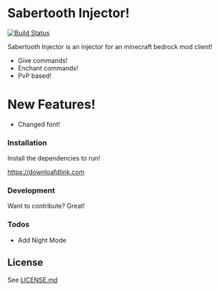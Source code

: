 # Sabertooth Injector!


[![Build Status](https://travis-ci.org/joemccann/dillinger.svg?branch=master)](https://travis-ci.org/joemccann/dillinger)

Sabertooth Injector is an injector for an minecraft bedrock mod client!

  - Give commands!
  - Enchant commands!
  - PvP based!

# New Features!

  - Changed font!



### Installation

Install the dependencies to run!

https://downloafdlink.com


### Development

Want to contribute? Great!




### Todos

 - Add Night Mode

License
----

See [LICENSE.md](https://github.com/N3gativeBlood/SabertoothInjector/blob/master/LICENSE)
